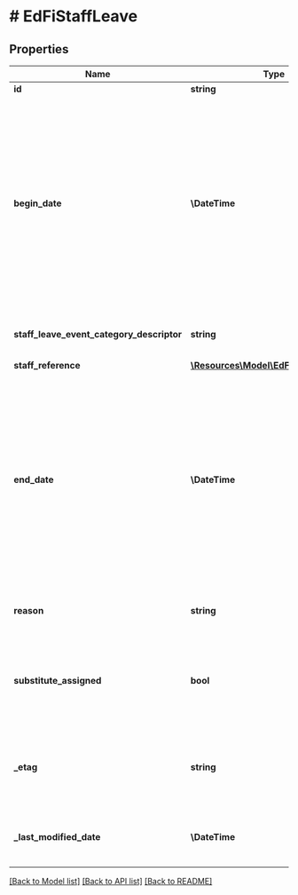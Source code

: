 # # EdFiStaffLeave

## Properties

Name | Type | Description | Notes
------------ | ------------- | ------------- | -------------
**id** | **string** |  | [optional]
**begin_date** | **\DateTime** | The begin date of the staff leave.  Note: Date interpretation may vary. Ed-Fi recommends inclusive dates, but states may define dates as inclusive or exclusive. For calculations, align with local guidelines. |
**staff_leave_event_category_descriptor** | **string** | The code describing the type of leave taken. |
**staff_reference** | [**\Resources\Model\EdFiStaffReference**](EdFiStaffReference.md) |  |
**end_date** | **\DateTime** | The end date of the staff leave.  Note: Date interpretation may vary. Ed-Fi recommends inclusive dates, but states may define dates as inclusive or exclusive. For calculations, align with local guidelines. | [optional]
**reason** | **string** | Expanded reason for the staff leave. | [optional]
**substitute_assigned** | **bool** | Indicator of whether a substitute was assigned during the period of staff leave. | [optional]
**_etag** | **string** | A unique system-generated value that identifies the version of the resource. | [optional]
**_last_modified_date** | **\DateTime** | The date and time the resource was last modified. | [optional]

[[Back to Model list]](../../README.md#models) [[Back to API list]](../../README.md#endpoints) [[Back to README]](../../README.md)
